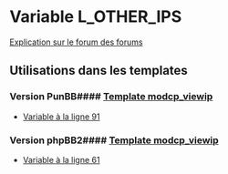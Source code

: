 # Variable L_OTHER_IPS
[Explication sur le forum des forums](http://forum.forumactif.com/t294113-listing-des-variables#L_OTHER_IPS)
## Utilisations dans les templates
### Version PunBB#### [Template modcp_viewip](punbb/modcp_viewip.md)
* [Variable à la ligne 91](../punbb/modcp_viewip.tpl#L91)
### Version phpBB2#### [Template modcp_viewip](subsilver/modcp_viewip.md)
* [Variable à la ligne 61](../subsilver/modcp_viewip.tpl#L61)